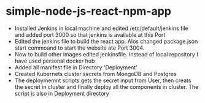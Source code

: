 # simple-node-js-react-npm-app

* Installed Jenkins in local machine and edited /etc/default/jenkins file and added port 3000 so that jenkins is available at this Port
* Edited the jenkins file to build the react app. Alos changed package.json start commoand to start the website ate Port 3004.
* Now to build other images edited jenkinsfile. Instead of local repository I have used personal docker hub
* Added all manifest file in Directory 'Deployment'
* Created Kubernets cluster secrets from MongoDB and Postgres
* The deploymemnt scripts gets the secret input from User, then creats the secret in cluster and finally deploy all the components in cluster. The script is also in Deployment directory

